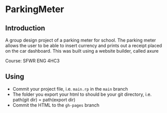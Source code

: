 ParkingMeter
============

Introduction
------------

A group design project of a parking meter for school. The parking meter allows the user to be able to insert currency and prints out a receipt placed on the car dashboard. This was built using a website builder, called axure

Course: SFWR ENG 4HC3

Using
-----

* Commit your project file, i.e. `main.rp` in the `main` branch
* The folder you export your html to should be your git directory, i.e. path(git dir) = path(export dir)
* Commit the HTML to the `gh-pages` branch
